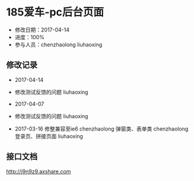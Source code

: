 # 185爱车-pc后台页面
- 修改日期：2017-04-14  
- 进度：100%  
- 参与人员：chenzhaolong liuhaoxing

## 修改记录
- 2017-04-14
* 修改测试反馈的问题 liuhaoxing
- 2017-04-07
* 修改测试反馈的问题 liuhaoxing
- 2017-03-16
修整兼容至ie6 chenzhaolong
弹窗类、表单类 chenzhaolong
登录页、拼接页面 liuhaoxing

  

  
## 接口文档
http://j9n9z9.axshare.com







